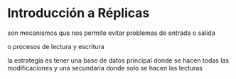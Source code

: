# Introducción a Réplicas

son mecanismos que nos permite evitar problemas de entrada
o salida 

o procesos de lectura y escritura 


la estrategia es tener una base de datos principal donde se hacen todas las modificaciones y una secundaria donde solo se hacen las lecturas 


